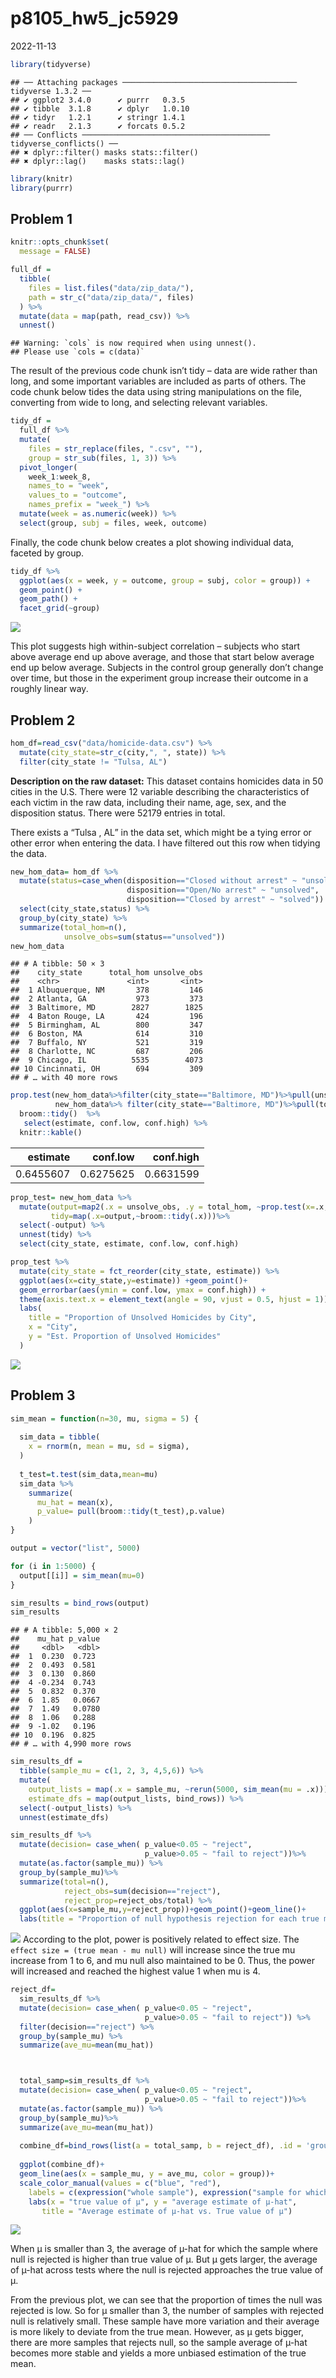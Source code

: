 p8105_hw5_jc5929
================
2022-11-13

``` r
library(tidyverse)
```

    ## ── Attaching packages ─────────────────────────────────────── tidyverse 1.3.2 ──
    ## ✔ ggplot2 3.4.0      ✔ purrr   0.3.5 
    ## ✔ tibble  3.1.8      ✔ dplyr   1.0.10
    ## ✔ tidyr   1.2.1      ✔ stringr 1.4.1 
    ## ✔ readr   2.1.3      ✔ forcats 0.5.2 
    ## ── Conflicts ────────────────────────────────────────── tidyverse_conflicts() ──
    ## ✖ dplyr::filter() masks stats::filter()
    ## ✖ dplyr::lag()    masks stats::lag()

``` r
library(knitr)
library(purrr)
```

## Problem 1

``` r
knitr::opts_chunk$set(
  message = FALSE)
```

``` r
full_df = 
  tibble(
    files = list.files("data/zip_data/"),
    path = str_c("data/zip_data/", files)
  ) %>% 
  mutate(data = map(path, read_csv)) %>% 
  unnest()
```

    ## Warning: `cols` is now required when using unnest().
    ## Please use `cols = c(data)`

The result of the previous code chunk isn’t tidy – data are wide rather
than long, and some important variables are included as parts of others.
The code chunk below tides the data using string manipulations on the
file, converting from wide to long, and selecting relevant variables.

``` r
tidy_df = 
  full_df %>% 
  mutate(
    files = str_replace(files, ".csv", ""),
    group = str_sub(files, 1, 3)) %>% 
  pivot_longer(
    week_1:week_8,
    names_to = "week",
    values_to = "outcome",
    names_prefix = "week_") %>% 
  mutate(week = as.numeric(week)) %>% 
  select(group, subj = files, week, outcome)
```

Finally, the code chunk below creates a plot showing individual data,
faceted by group.

``` r
tidy_df %>% 
  ggplot(aes(x = week, y = outcome, group = subj, color = group)) + 
  geom_point() + 
  geom_path() + 
  facet_grid(~group)
```

![](p8105_hw5_jc5929_files/figure-gfm/unnamed-chunk-5-1.png)<!-- -->

This plot suggests high within-subject correlation – subjects who start
above average end up above average, and those that start below average
end up below average. Subjects in the control group generally don’t
change over time, but those in the experiment group increase their
outcome in a roughly linear way.

## Problem 2

``` r
hom_df=read_csv("data/homicide-data.csv") %>%
  mutate(city_state=str_c(city,", ", state)) %>%
  filter(city_state != "Tulsa, AL")
```

**Description on the raw dataset:** This dataset contains homicides data
in 50 cities in the U.S. There were 12 variable describing the
characteristics of each victim in the raw data, including their name,
age, sex, and the disposition status. There were 52179 entries in total.

There exists a “Tulsa , AL” in the data set, which might be a tying
error or other error when entering the data. I have filtered out this
row when tidying the data.

``` r
new_hom_data= hom_df %>%
  mutate(status=case_when(disposition=="Closed without arrest" ~ "unsolved",
                          disposition=="Open/No arrest" ~ "unsolved",
                          disposition=="Closed by arrest" ~ "solved")) %>%
  select(city_state,status) %>%
  group_by(city_state) %>%
  summarize(total_hom=n(),
            unsolve_obs=sum(status=="unsolved")) 
new_hom_data
```

    ## # A tibble: 50 × 3
    ##    city_state      total_hom unsolve_obs
    ##    <chr>               <int>       <int>
    ##  1 Albuquerque, NM       378         146
    ##  2 Atlanta, GA           973         373
    ##  3 Baltimore, MD        2827        1825
    ##  4 Baton Rouge, LA       424         196
    ##  5 Birmingham, AL        800         347
    ##  6 Boston, MA            614         310
    ##  7 Buffalo, NY           521         319
    ##  8 Charlotte, NC         687         206
    ##  9 Chicago, IL          5535        4073
    ## 10 Cincinnati, OH        694         309
    ## # … with 40 more rows

``` r
prop.test(new_hom_data%>%filter(city_state=="Baltimore, MD")%>%pull(unsolve_obs),
          new_hom_data%>% filter(city_state=="Baltimore, MD")%>%pull(total_hom)) %>%
  broom::tidy()  %>%
   select(estimate, conf.low, conf.high) %>%
  knitr::kable()
```

|  estimate |  conf.low | conf.high |
|----------:|----------:|----------:|
| 0.6455607 | 0.6275625 | 0.6631599 |

``` r
prop_test= new_hom_data %>%
  mutate(output=map2(.x = unsolve_obs, .y = total_hom, ~prop.test(x=.x,n=.y)),
         tidy=map(.x=output,~broom::tidy(.x)))%>%
  select(-output) %>%
  unnest(tidy) %>%
  select(city_state, estimate, conf.low, conf.high)
```

``` r
prop_test %>%
  mutate(city_state = fct_reorder(city_state, estimate)) %>%
  ggplot(aes(x=city_state,y=estimate)) +geom_point()+
  geom_errorbar(aes(ymin = conf.low, ymax = conf.high)) +
  theme(axis.text.x = element_text(angle = 90, vjust = 0.5, hjust = 1)) +
  labs(
    title = "Proportion of Unsolved Homicides by City",
    x = "City",
    y = "Est. Proportion of Unsolved Homicides"
  )
```

![](p8105_hw5_jc5929_files/figure-gfm/unnamed-chunk-10-1.png)<!-- -->

## Problem 3

``` r
sim_mean = function(n=30, mu, sigma = 5) {
  
  sim_data = tibble(
    x = rnorm(n, mean = mu, sd = sigma),
  )
  
  t_test=t.test(sim_data,mean=mu)
  sim_data %>% 
    summarize(
      mu_hat = mean(x),
      p_value= pull(broom::tidy(t_test),p.value)
    )
}
```

``` r
output = vector("list", 5000)

for (i in 1:5000) {
  output[[i]] = sim_mean(mu=0)
}

sim_results = bind_rows(output)
sim_results
```

    ## # A tibble: 5,000 × 2
    ##    mu_hat p_value
    ##     <dbl>   <dbl>
    ##  1  0.230  0.723 
    ##  2  0.493  0.581 
    ##  3  0.130  0.860 
    ##  4 -0.234  0.743 
    ##  5  0.832  0.370 
    ##  6  1.85   0.0667
    ##  7  1.49   0.0780
    ##  8  1.06   0.288 
    ##  9 -1.02   0.196 
    ## 10  0.196  0.825 
    ## # … with 4,990 more rows

``` r
sim_results_df = 
  tibble(sample_mu = c(1, 2, 3, 4,5,6)) %>% 
  mutate(
    output_lists = map(.x = sample_mu, ~rerun(5000, sim_mean(mu = .x))),
    estimate_dfs = map(output_lists, bind_rows)) %>% 
  select(-output_lists) %>% 
  unnest(estimate_dfs)
```

``` r
sim_results_df %>%
  mutate(decision= case_when( p_value<0.05 ~ "reject",
                              p_value>0.05 ~ "fail to reject"))%>%
  mutate(as.factor(sample_mu)) %>%
  group_by(sample_mu)%>%
  summarize(total=n(),
            reject_obs=sum(decision=="reject"),
            reject_prop=reject_obs/total) %>%
  ggplot(aes(x=sample_mu,y=reject_prop))+geom_point()+geom_line()+
  labs(title = "Proportion of null hypothesis rejection for each true mean")
```

![](p8105_hw5_jc5929_files/figure-gfm/unnamed-chunk-14-1.png)<!-- -->
According to the plot, power is positively related to effect size. The
`effect size = (true mean - mu null)` will increase since the true mu
increase from 1 to 6, and mu null also maintained to be 0. Thus, the
power will increased and reached the highest value 1 when mu is 4.

``` r
reject_df=
  sim_results_df %>%
  mutate(decision= case_when( p_value<0.05 ~ "reject",
                              p_value>0.05 ~ "fail to reject")) %>%
  filter(decision=="reject") %>%
  group_by(sample_mu) %>%
  summarize(ave_mu=mean(mu_hat))



  total_samp=sim_results_df %>%
  mutate(decision= case_when( p_value<0.05 ~ "reject",
                              p_value>0.05 ~ "fail to reject"))%>%
  mutate(as.factor(sample_mu)) %>%
  group_by(sample_mu)%>%
  summarize(ave_mu=mean(mu_hat)) 
  
  combine_df=bind_rows(list(a = total_samp, b = reject_df), .id = 'group')
  
  ggplot(combine_df)+
  geom_line(aes(x = sample_mu, y = ave_mu, color = group))+
  scale_color_manual(values = c("blue", "red"),
    labels = c(expression("whole sample"), expression("sample for which null is rejected")))+
    labs(x = "true value of µ", y = "average estimate of µ-hat",
       title = "Average estimate of µ-hat vs. True value of µ")
```

![](p8105_hw5_jc5929_files/figure-gfm/unnamed-chunk-15-1.png)<!-- -->

When µ is smaller than 3, the average of µ-hat for which the sample
where null is rejected is higher than true value of µ. But µ gets
larger, the average of µ-hat across tests where the null is rejected
approaches the true value of µ.

From the previous plot, we can see that the proportion of times the null
was rejected is low. So for µ smaller than 3, the number of samples with
rejected null is relatively small. These sample have more variation and
their average is more likely to deviate from the true mean. However, as
µ gets bigger, there are more samples that rejects null, so the sample
average of µ-hat becomes more stable and yields a more unbiased
estimation of the true mean.
